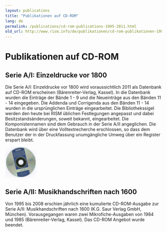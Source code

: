 ```yaml
---
layout: publications
title: "Publikationen auf CD-ROM"
lang: de
permalink: /publications/cd-rom-publications-1995-2011.html
old_url: http://www.rism.info/de/publikationen/cd-rom-publikationen-1995-2011.html
---
```


# Publikationen auf CD-ROM

## Serie A/I: Einzeldrucke vor 1800

Die Serie A/I: Einzeldrucke vor 1800 wird voraussichtlich 2011 als Datenbank auf CD-ROM erscheinen (Bärenreiter-Verlag, Kassel). In die Datenbank wurden die Einträge der Bände 1 - 9 und die Neueinträge aus den Bänden 11 - 14 eingegeben. Die Addenda und Corrigenda aus den Bänden 11 - 14 wurden in die ursprünglichen Einträge eingearbeitet. Die Bibliothekssigel werden den heute bei RISM üblichen Festlegungen angepasst und dabei Besitzstandsänderungen, soweit bekannt, eingearbeitet. Die Komponistennamen sind dem Gebrauch in der Serie A/II angeglichen. Die Datenbank wird über eine Volltextrecherche erschlossen, so dass dem Benutzer der in der Druckfassung unumgängliche Umweg über ein Register erspart bleibt.


 ![](/images/news-old-website/csm_AIICD-ROM_b70cfdd3ab.jpg "AIICD-ROM")

## Serie A/II: Musikhandschriften nach 1600

Von 1995 bis 2008 erschien jährlich eine kumulierte CD-ROM-Ausgabe zur Serie A/II: Musikhandschriften nach 1600 (K.G. Saur Verlag GmbH, München). Vorausgegangen waren zwei Mikrofiche-Ausgaben von 1984 und 1985 (Bärenreiter-Verlag, Kassel). Das CD-ROM Angebot wurde beendet.